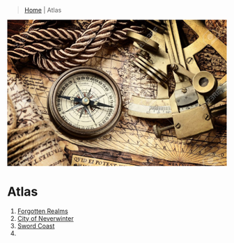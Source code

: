 > [Home](/README.md)  |  Atlas

![](/Resources/Locations/Atlas_sextant.jpeg)

# Atlas
1. [Forgotten Realms](/Atlas/ForgottenRealms.md)
2. [City of Neverwinter](/Atlas/ForgottenRealms.md)
3. [Sword Coast](/Atlas/SwordCoast.md)
4. 